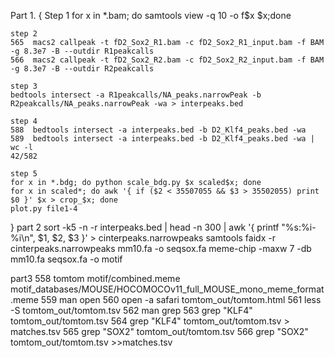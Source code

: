 Part 1.
{
	Step 1
	for x in *.bam; do samtools view -q 10 -o f$x $x;done
	
	step 2
	565  macs2 callpeak -t fD2_Sox2_R1.bam -c fD2_Sox2_R1_input.bam -f BAM -g 8.3e7 -B --outdir R1peakcalls
	566  macs2 callpeak -t fD2_Sox2_R2.bam -c fD2_Sox2_R2_input.bam -f BAM -g 8.3e7 -B --outdir R2peakcalls
	
	step 3
	bedtools intersect -a R1peakcalls/NA_peaks.narrowPeak -b R2peakcalls/NA_peaks.narrowPeak -wa > interpeaks.bed
	
	step 4 
    588  bedtools intersect -a interpeaks.bed -b D2_Klf4_peaks.bed -wa
    589  bedtools intersect -a interpeaks.bed -b D2_Klf4_peaks.bed -wa | wc -l
	42/582

	step 5
	for x in *.bdg; do python scale_bdg.py $x scaled$x; done
	for x in scaled*; do awk '{ if ($2 < 35507055 && $3 > 35502055) print $0 }' $x > crop_$x; done
	plot.py file1-4
}
part 2 
sort -k5 -n -r interpeaks.bed | head -n 300 | awk '{ printf "%s:%i-%i\n", $1, $2, $3 }' > cinterpeaks.narrowpeaks
samtools faidx -r cinterpeaks.narrowpeaks mm10.fa -o seqsox.fa
meme-chip -maxw 7 -db mm10.fa seqsox.fa -o motif

part3
 558  tomtom motif/combined.meme motif_databases/MOUSE/HOCOMOCOv11_full_MOUSE_mono_meme_format.meme 
  559  man open
  560  open -a safari tomtom_out/tomtom.html 
  561  less -S tomtom_out/tomtom.tsv 
  562  man grep
  563  grep "KLF4" tomtom_out/tomtom.tsv 
  564  grep "KLF4" tomtom_out/tomtom.tsv > matches.tsv
  565  grep "SOX2" tomtom_out/tomtom.tsv 
  566  grep "SOX2" tomtom_out/tomtom.tsv >>matches.tsv 


